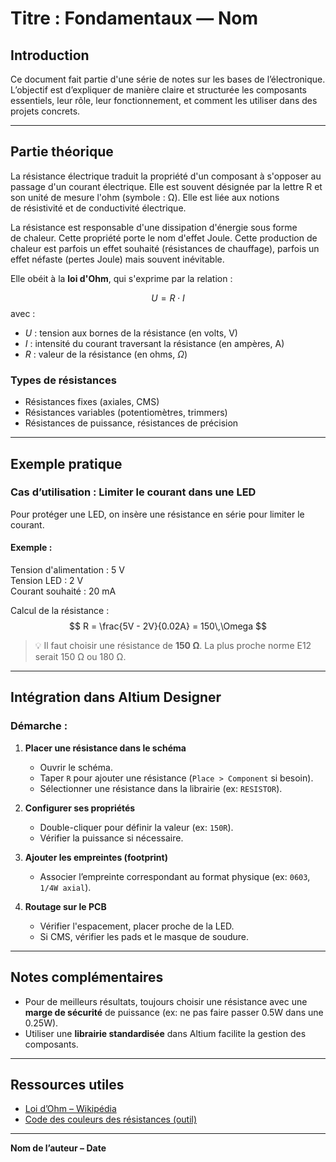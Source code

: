 # Titre : Fondamentaux — Nom 

## Introduction

Ce document fait partie d'une série de notes sur les bases de l’électronique. L’objectif est d’expliquer de manière claire et structurée les composants essentiels, leur rôle, leur fonctionnement, et comment les utiliser dans des projets concrets. 

---
## Partie théorique

La résistance électrique traduit la propriété d'un composant à s'opposer au passage d'un courant électrique. Elle est souvent désignée par la lettre R et son unité de mesure l'ohm (symbole : Ω). Elle est liée aux notions de résistivité et de conductivité électrique.

La résistance est responsable d'une dissipation d'énergie sous forme de chaleur. Cette propriété porte le nom d'effet Joule. Cette production de chaleur est parfois un effet souhaité (résistances de chauffage), parfois un effet néfaste (pertes Joule) mais souvent inévitable.

Elle obéit à la **loi d'Ohm**, qui s'exprime par la relation :

$$
U = R \cdot I
$$
avec :

- $U$ : tension aux bornes de la résistance (en volts, V)  
- $I$ : intensité du courant traversant la résistance (en ampères, A)  
- $R$ : valeur de la résistance (en ohms, $\Omega$)

### Types de résistances
- Résistances fixes (axiales, CMS)
- Résistances variables (potentiomètres, trimmers)
- Résistances de puissance, résistances de précision

---
## Exemple pratique

### Cas d’utilisation : Limiter le courant dans une LED
Pour protéger une LED, on insère une résistance en série pour limiter le courant.
#### Exemple :
Tension d'alimentation : 5 V  
Tension LED : 2 V  
Courant souhaité : 20 mA

Calcul de la résistance :
$$
R = \frac{5V - 2V}{0.02A} = 150\,\Omega
$$

> 💡 Il faut choisir une résistance de **150 Ω**. La plus proche norme E12 serait 150 Ω ou 180 Ω.

---
## Intégration dans Altium Designer

### Démarche :
1. **Placer une résistance dans le schéma**
   - Ouvrir le schéma.
   - Taper `R` pour ajouter une résistance (`Place > Component` si besoin).
   - Sélectionner une résistance dans la librairie (ex: `RESISTOR`).

2. **Configurer ses propriétés**
   - Double-cliquer pour définir la valeur (ex: `150R`).
   - Vérifier la puissance si nécessaire.

3. **Ajouter les empreintes (footprint)**
   - Associer l’empreinte correspondant au format physique (ex: `0603`, `1/4W axial`).

4. **Routage sur le PCB**
   - Vérifier l'espacement, placer proche de la LED.
   - Si CMS, vérifier les pads et le masque de soudure.

---
## Notes complémentaires
- Pour de meilleurs résultats, toujours choisir une résistance avec une **marge de sécurité** de puissance (ex: ne pas faire passer 0.5W dans une 0.25W).
- Utiliser une **librairie standardisée** dans Altium facilite la gestion des composants.

---
## Ressources utiles
- [Loi d’Ohm – Wikipédia](https://fr.wikipedia.org/wiki/Loi_d%27Ohm)
- [Code des couleurs des résistances (outil)](https://www.digikey.fr/en/resources/conversion-calculators/conversion-calculator-resistor-color-code)

---
**Nom de l’auteur – Date**